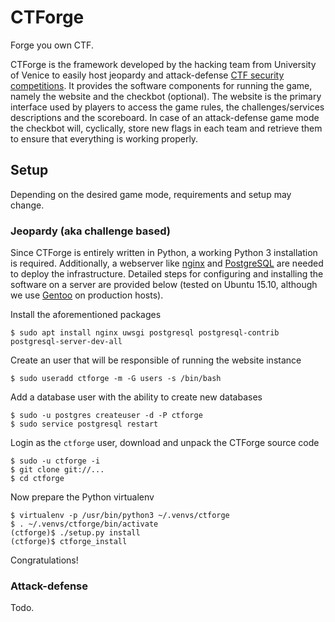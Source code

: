 CTForge
=======
Forge you own CTF.

CTForge is the framework developed by the hacking team from University of Venice to easily host jeopardy and attack-defense [CTF security competitions](https://ctftime.org/ctf-wtf/). It provides the software components for running the game, namely the website and the checkbot (optional). The website is the primary interface used by players to access the game rules, the challenges/services descriptions and the scoreboard. In case of an attack-defense game mode the checkbot will, cyclically, store new flags in each team and retrieve them to ensure that everything is working properly.

Setup
-----
Depending on the desired game mode, requirements and setup may change.

### Jeopardy (aka challenge based)
Since CTForge is entirely written in Python, a working Python 3 installation is required. Additionally, a webserver like [nginx](http://nginx.org/) and [PostgreSQL](http://www.postgresql.org/) are needed to deploy the infrastructure. Detailed steps for configuring and installing the software on a server are provided below (tested on Ubuntu 15.10, although we use [Gentoo](https://wiki.gentoo.org/wiki/Hardened_Gentoo) on production hosts).

Install the aforementioned packages

    $ sudo apt install nginx uwsgi postgresql postgresql-contrib postgresql-server-dev-all

Create an user that will be responsible of running the website instance

    $ sudo useradd ctforge -m -G users -s /bin/bash

Add a database user with the ability to create new databases

    $ sudo -u postgres createuser -d -P ctforge
    $ sudo service postgresql restart


Login as the `ctforge` user, download and unpack the CTForge source code

    $ sudo -u ctforge -i
    $ git clone git://...
    $ cd ctforge

Now prepare the Python virtualenv
 
    $ virtualenv -p /usr/bin/python3 ~/.venvs/ctforge
    $ . ~/.venvs/ctforge/bin/activate
    (ctforge)$ ./setup.py install
    (ctforge)$ ctforge_install

Congratulations!

### Attack-defense
Todo.